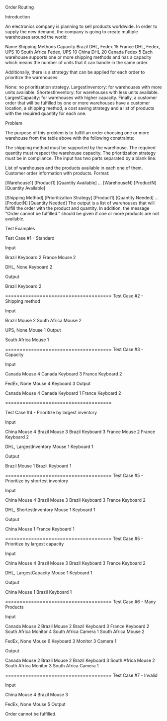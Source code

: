 Order Routing

Introduction

An electronics company is planning to sell products worldwide. In order to supply the new demand, the company is going to create multiple warehouses around the world:

Name	Shipping Methods	Capacity
Brazil	DHL, Fedex	15
France	DHL, Fedex, UPS	10
South Africa	Fedex, UPS	10
China	DHL	20
Canada	Fedex	5
Each warehouse supports one or more shipping methods and has a capacity which means the number of units that it can handle in the same order.

Additionally, there is a strategy that can be applied for each order to prioritize the warehouses:

None: no prioritization strategy.
LargestInventory: for warehouses with more units available.
ShortestInventory: for warehouses with less units available.
LargestCapacity: for warehouses with higher capacity.
Finally, a customer order that will be fulfilled by one or more warehouses have a customer location, a shipping method, a cost saving strategy and a list of products with the required quantity for each one.

Problem

The purpose of this problem is to fulfill an order choosing one or more warehouse from the table above with the following constraints:

The shipping method must be supported by the warehouse.
The required quantity must respect the warehouse capacity.
The prioritization strategy must be in compliance.
The input has two parts separated by a blank line:

List of warehouses and the products available in each one of them.
Customer order information with products.
Format:

[Warehouse1] [Product1] [Quantity Available]
...
[WarehouseN] [ProductN] [Quantity Available]

[Shipping Method],[Prioritization Strategy]
[Product1] [Quantity Needed]
...
[ProductN] [Quantity Needed]
The output is a list of warehouses that will fulfill the order with the product and quantity. In addition, the message "Order cannot be fulfilled." should be given if one or more products are not available.

Test Examples

Test Case #1 - Standard

Input

Brazil Keyboard 2
France Mouse 2

DHL, None
Keyboard 2


Output

Brazil Keyboard 2

=====================================
Test Case #2 - Shipping method

Input

Brazil Mouse 2
South Africa Mouse 2

UPS, None
Mouse 1
Output

South Africa Mouse 1

=====================================
Test Case #3 - Capacity

Input

Canada Mouse 4
Canada Keyboard 3
France Keyboard 2

FedEx, None
Mouse 4
Keyboard 3
Output

Canada Mouse 4
Canada Keyboard 1
France Keyboard 2

=====================================

Test Case #4 - Prioritize by largest inventory

Input

China Mouse 4
Brazil Mouse 3
Brazil Keyboard 3
France Mouse 2
France Keyboard 2

DHL, LargestInventory
Mouse 1
Keyboard 1

Output

Brazil Mouse 1
Brazil Keyboard 1

=====================================
Test Case #5 - Prioritize by shortest inventory

Input

China Mouse 4
Brazil Mouse 3
Brazil Keyboard 3
France Keyboard 2

DHL, ShortestInventory
Mouse 1
Keyboard 1

Output

China Mouse 1
France Keyboard 1

=====================================
Test Case #5 - Prioritize by largest capacity

Input

China Mouse 4
Brazil Mouse 3
Brazil Keyboard 3
France Keyboard 2

DHL, LargestCapacity
Mouse 1
Keyboard 1

Output

China Mouse 1
Brazil Keyboard 1

=====================================
Test Case #6 - Many Products

Input

Canada Mouse 2
Brazil Mouse 2
Brazil Keyboard 3
France Keyboard 2
South Africa Monitor 4
South Africa Camera 1
South Africa Mouse 2

FedEx, None
Mouse 6
Keyboard 3
Monitor 3
Camera 1

Output

Canada Mouse 2
Brazil Mouse 2
Brazil Keyboard 3
South Africa Mouse 2
South Africa Monitor 3
South Africa Camera 1

=====================================
Test Case #7 - Invalid

Input

China Mouse 4
Brazil Mouse 3

FedEx, None
Mouse 5
Output

Order cannot be fulfilled.
